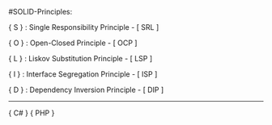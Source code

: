 #SOLID-Principles: 
 
{ S } : Single Responsibility Principle - [ SRL ]

{ O } : Open-Closed Principle - [ OCP ]

{ L } : Liskov Substitution Principle - [ LSP ]

{ I } : Interface Segregation Principle - [ ISP ]

{ D } : Dependency Inversion Principle - [ DIP ]

-------------------------------------
{ C# } { PHP }  